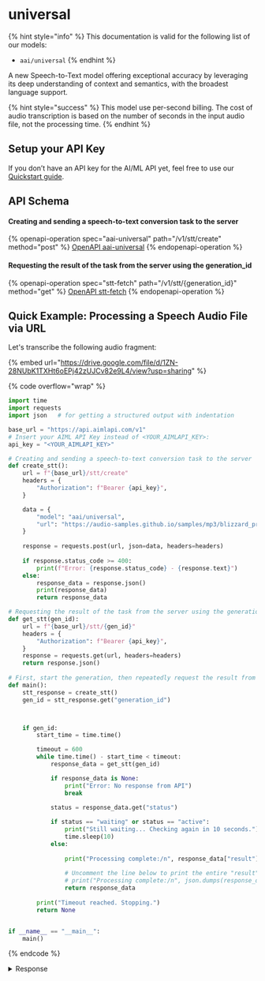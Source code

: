 # universal

{% hint style="info" %}
This documentation is valid for the following list of our models:

* `aai/universal`
{% endhint %}

A new Speech-to-Text model offering exceptional accuracy by leveraging its deep understanding of context and semantics, with the broadest language support.

{% hint style="success" %}
This model use per-second billing. The cost of audio transcription is based on the number of seconds in the input audio file, not the processing time.
{% endhint %}

## Setup your API Key

If you don’t have an API key for the AI/ML API yet, feel free to use our [Quickstart guide](https://docs.aimlapi.com/quickstart/setting-up).

## API Schema

#### Creating and sending a speech-to-text conversion task to the server

{% openapi-operation spec="aai-universal" path="/v1/stt/create" method="post" %}
[OpenAPI aai-universal](https://raw.githubusercontent.com/aimlapi/api-docs/refs/heads/main/docs/api-references/speech-models/AssemblyAI/universal.json)
{% endopenapi-operation %}

#### Requesting the result of the task from the server using the generation\_id

{% openapi-operation spec="stt-fetch" path="/v1/stt/{generation_id}" method="get" %}
[OpenAPI stt-fetch](https://raw.githubusercontent.com/aimlapi/api-docs/refs/heads/main/docs/api-references/speech-models/Deepgram/nova-2-pair.json)
{% endopenapi-operation %}

## Quick Example: Processing a Speech Audio File via URL

Let's transcribe the following audio fragment:

{% embed url="https://drive.google.com/file/d/1ZN-28NUbK1TXHt6oEPj42zUJCv82e9L4/view?usp=sharing" %}

{% code overflow="wrap" %}
```python
import time
import requests
import json   # for getting a structured output with indentation

base_url = "https://api.aimlapi.com/v1"
# Insert your AIML API Key instead of <YOUR_AIMLAPI_KEY>:
api_key = "<YOUR_AIMLAPI_KEY>"

# Creating and sending a speech-to-text conversion task to the server
def create_stt():
    url = f"{base_url}/stt/create"
    headers = {
        "Authorization": f"Bearer {api_key}", 
    }

    data = {
        "model": "aai/universal",
        "url": "https://audio-samples.github.io/samples/mp3/blizzard_primed/sample-0.mp3"
    }
 
    response = requests.post(url, json=data, headers=headers)
    
    if response.status_code >= 400:
        print(f"Error: {response.status_code} - {response.text}")
    else:
        response_data = response.json()
        print(response_data)
        return response_data

# Requesting the result of the task from the server using the generation_id
def get_stt(gen_id):
    url = f"{base_url}/stt/{gen_id}"
    headers = {
        "Authorization": f"Bearer {api_key}", 
    }
    response = requests.get(url, headers=headers)
    return response.json()
    
# First, start the generation, then repeatedly request the result from the server every 10 seconds.
def main():
    stt_response = create_stt()
    gen_id = stt_response.get("generation_id")



    if gen_id:
        start_time = time.time()

        timeout = 600
        while time.time() - start_time < timeout:
            response_data = get_stt(gen_id)

            if response_data is None:
                print("Error: No response from API")
                break
        
            status = response_data.get("status")

            if status == "waiting" or status == "active":
                print("Still waiting... Checking again in 10 seconds.")
                time.sleep(10)
            else:
                
                print("Processing complete:/n", response_data["result"]["text"])
                
                # Uncomment the line below to print the entire "result" object with all service data
                # print("Processing complete:/n", json.dumps(response_data["result"], indent=2, ensure_ascii=False))
                return response_data
   
        print("Timeout reached. Stopping.")
        return None     


if __name__ == "__main__":
    main()

```
{% endcode %}

<details>

<summary>Response</summary>

{% code overflow="wrap" %}
```json5
{'generation_id': '0cff4e24-c1ba-419d-8b62-46f342985881'}
Still waiting... Checking again in 10 seconds.
Processing complete:/n {
  "id": "04d07a4c-9238-4860-ac6f-534d58fdaf9a",
  "language_model": "assemblyai_default",
  "acoustic_model": "assemblyai_default",
  "language_code": "en_us",
  "status": "completed",
  "audio_url": "https://audio-samples.github.io/samples/mp3/blizzard_primed/sample-0.mp3",
  "text": "He doesn't belong to you. And I don't see how you have anything to do with what is be his power yet his he presumably that from this stage to you be fired.",
  "words": [
    {
      "text": "He",
      "start": 400,
      "end": 520,
      "confidence": 0.98876953,
      "speaker": null
    },
    {
      "text": "doesn't",
      "start": 520,
      "end": 880,
      "confidence": 0.9296875,
      "speaker": null
    },
    {
      "text": "belong",
      "start": 880,
      "end": 1320,
      "confidence": 1,
      "speaker": null
    },
    {
      "text": "to",
      "start": 1320,
      "end": 1560,
      "confidence": 0.99853516,
      "speaker": null
    },
    {
      "text": "you.",
      "start": 1560,
      "end": 1840,
      "confidence": 0.99853516,
      "speaker": null
    },
    {
      "text": "And",
      "start": 1840,
      "end": 2120,
      "confidence": 0.99365234,
      "speaker": null
    },
    {
      "text": "I",
      "start": 2120,
      "end": 2280,
      "confidence": 0.99902344,
      "speaker": null
    },
    {
      "text": "don't",
      "start": 2280,
      "end": 2520,
      "confidence": 0.9949544,
      "speaker": null
    },
    {
      "text": "see",
      "start": 2520,
      "end": 2720,
      "confidence": 0.99902344,
      "speaker": null
    },
    {
      "text": "how",
      "start": 2720,
      "end": 3000,
      "confidence": 0.99902344,
      "speaker": null
    },
    {
      "text": "you",
      "start": 3000,
      "end": 3320,
      "confidence": 0.99853516,
      "speaker": null
    },
    {
      "text": "have",
      "start": 3320,
      "end": 3600,
      "confidence": 0.99658203,
      "speaker": null
    },
    {
      "text": "anything",
      "start": 3600,
      "end": 4080,
      "confidence": 0.9968262,
      "speaker": null
    },
    {
      "text": "to",
      "start": 4080,
      "end": 4240,
      "confidence": 0.99902344,
      "speaker": null
    },
    {
      "text": "do",
      "start": 4240,
      "end": 4360,
      "confidence": 0.99902344,
      "speaker": null
    },
    {
      "text": "with",
      "start": 4360,
      "end": 4520,
      "confidence": 0.9902344,
      "speaker": null
    },
    {
      "text": "what",
      "start": 4520,
      "end": 4720,
      "confidence": 0.9941406,
      "speaker": null
    },
    {
      "text": "is",
      "start": 4720,
      "end": 4920,
      "confidence": 0.9819336,
      "speaker": null
    },
    {
      "text": "be",
      "start": 4920,
      "end": 5080,
      "confidence": 0.8720703,
      "speaker": null
    },
    {
      "text": "his",
      "start": 5080,
      "end": 5280,
      "confidence": 0.9951172,
      "speaker": null
    },
    {
      "text": "power",
      "start": 5280,
      "end": 5520,
      "confidence": 0.8588867,
      "speaker": null
    },
    {
      "text": "yet",
      "start": 5520,
      "end": 5840,
      "confidence": 0.5756836,
      "speaker": null
    },
    {
      "text": "his",
      "start": 5840,
      "end": 6160,
      "confidence": 0.5419922,
      "speaker": null
    },
    {
      "text": "he",
      "start": 6160,
      "end": 6360,
      "confidence": 0.96972656,
      "speaker": null
    },
    {
      "text": "presumably",
      "start": 6360,
      "end": 6840,
      "confidence": 0.5012207,
      "speaker": null
    },
    {
      "text": "that",
      "start": 6840,
      "end": 7000,
      "confidence": 0.8901367,
      "speaker": null
    },
    {
      "text": "from",
      "start": 7000,
      "end": 7160,
      "confidence": 0.9951172,
      "speaker": null
    },
    {
      "text": "this",
      "start": 7160,
      "end": 7320,
      "confidence": 0.9926758,
      "speaker": null
    },
    {
      "text": "stage",
      "start": 7320,
      "end": 7680,
      "confidence": 0.9953613,
      "speaker": null
    },
    {
      "text": "to",
      "start": 7680,
      "end": 7960,
      "confidence": 0.9941406,
      "speaker": null
    },
    {
      "text": "you",
      "start": 7960,
      "end": 8320,
      "confidence": 0.9975586,
      "speaker": null
    },
    {
      "text": "be",
      "start": 9440,
      "end": 9720,
      "confidence": 0.4555664,
      "speaker": null
    },
    {
      "text": "fired.",
      "start": 9720,
      "end": 10050,
      "confidence": 0.4534912,
      "speaker": null
    }
  ],
  "utterances": null,
  "confidence": 0.90746206,
  "audio_duration": 11,
  "punctuate": true,
  "format_text": true,
  "dual_channel": null,
  "webhook_url": null,
  "webhook_status_code": null,
  "webhook_auth": false,
  "webhook_auth_header_name": null,
  "speed_boost": false,
  "auto_highlights_result": null,
  "auto_highlights": false,
  "audio_start_from": null,
  "audio_end_at": null,
  "word_boost": [],
  "boost_param": null,
  "prompt": null,
  "keyterms_prompt": [],
  "filter_profanity": false,
  "redact_pii": false,
  "redact_pii_audio": false,
  "redact_pii_audio_quality": null,
  "redact_pii_audio_options": null,
  "redact_pii_policies": null,
  "redact_pii_sub": null,
  "speaker_labels": false,
  "speaker_options": null,
  "content_safety": false,
  "iab_categories": false,
  "content_safety_labels": {
    "status": "unavailable",
    "results": [],
    "summary": {}
  },
  "iab_categories_result": {
    "status": "unavailable",
    "results": [],
    "summary": {}
  },
  "language_detection": false,
  "language_detection_options": null,
  "language_confidence_threshold": null,
  "language_confidence": null,
  "custom_spelling": null,
  "throttled": false,
  "auto_chapters": false,
  "summarization": false,
  "summary_type": null,
  "summary_model": null,
  "custom_topics": false,
  "topics": [],
  "speech_threshold": null,
  "speech_model": "universal",
  "chapters": null,
  "disfluencies": false,
  "entity_detection": false,
  "sentiment_analysis": false,
  "sentiment_analysis_results": null,
  "entities": null,
  "speakers_expected": null,
  "summary": null,
  "custom_topics_results": null,
  "is_deleted": null,
  "multichannel": null,
  "project_id": 675898,
  "token_id": 1245789
}
```
{% endcode %}

</details>
